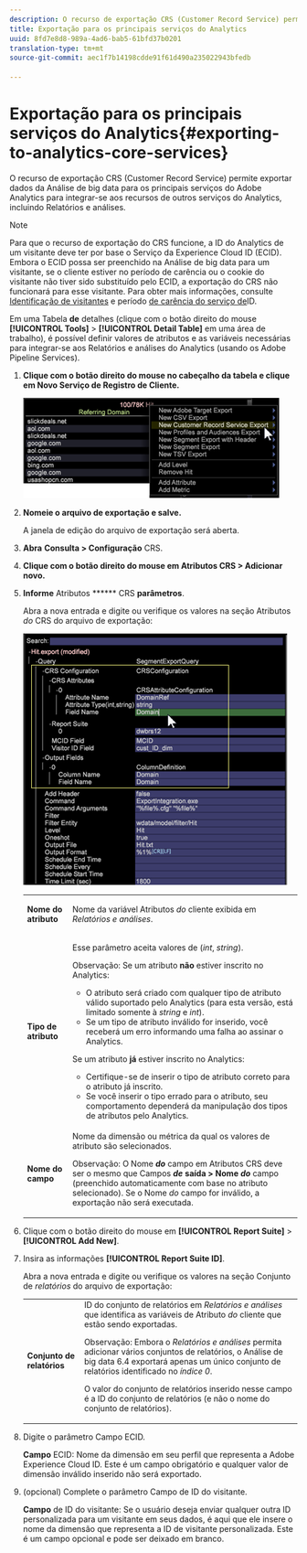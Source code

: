```yaml
---
description: O recurso de exportação CRS (Customer Record Service) permite exportar dados da Análise de big data para os principais serviços do Adobe Analytics para integrar-se aos recursos de outros serviços do Analytics, incluindo Relatórios e análises.
title: Exportação para os principais serviços do Analytics
uuid: 8fd7e8d8-989a-4ad6-bab5-61bfd37b0201
translation-type: tm+mt
source-git-commit: aec1f7b14198cdde91f61d490a235022943bfedb

---
```



# Exportação para os principais serviços do Analytics{#exporting-to-analytics-core-services}

O recurso de exportação CRS (Customer Record Service) permite exportar dados da Análise de big data para os principais serviços do Adobe Analytics para integrar-se aos recursos de outros serviços do Analytics, incluindo Relatórios e análises.

>[!NOTE]
>
>Para que o recurso de exportação do CRS funcione, a ID do Analytics de um visitante deve ter por base o Serviço da Experience Cloud ID (ECID). Embora o ECID possa ser preenchido na Análise de big data para um visitante, se o cliente estiver no período de carência ou o cookie do visitante não tiver sido substituído pelo ECID, a exportação do CRS não funcionará para esse visitante. Para obter mais informações, consulte [Identificação de visitantes](https://docs.adobe.com/content/help/en/analytics/export/analytics-data-feed/data-feed-contents/datafeeds-visid.html) e período [de carência do serviço de](https://docs.adobe.com/content/help/en/id-service/using/reference/analytics-reference/grace-period.html)ID.

Em uma Tabela **de** detalhes (clique com o botão direito do mouse **[!UICONTROL Tools]** > **[!UICONTROL Detail Table]** em uma área de trabalho), é possível definir valores de atributos e as variáveis necessárias para integrar-se aos Relatórios e análises do Analytics (usando os Adobe Pipeline Services).

1. **Clique com o botão direito do mouse no cabeçalho da tabela e clique em Novo Serviço de Registro de Cliente.**

   ![](assets/6_4_CRS.png)

1. **Nomeie o arquivo de exportação e salve.**

   A janela de edição do arquivo de exportação será aberta.

1. **Abra** **Consulta > Configuração** CRS.
1. **Clique com o botão direito do mouse em Atributos CRS > Adicionar novo.**
1. **Informe** Atributos ****** CRS **parâmetros**.

   Abra a nova entrada e digite ou verifique os valores na seção Atributos *do* CRS do arquivo de exportação:

   ![](assets/6_4_CRS1.png)

   <table id="table_8156A2C66C0E41D381C31F1082CCA479"> 
    <tbody> 
      <tr> 
      <td colname="col1"> <p><b>Nome do atributo</b> </p> </td> 
      <td colname="col2">Nome da variável Atributos <i>do</i> cliente exibida em <i>Relatórios e análises</i>. </td> 
      </tr> 
      <tr> 
      <td colname="col1"><b>Tipo de atributo</b> </td> 
      <td colname="col2"> <p>Esse parâmetro aceita valores de (<i>int</i>, <i>string</i>). </p> <p>Observação: Se um atributo <b>não</b> estiver inscrito no Analytics: <p> 
      <ul id="ul_B77BF6FDA3FB4F1BBF9380C2FD938270"> 
       <li id="li_3D099456AF6B4103B227D841C81AB936">O atributo será criado com qualquer tipo de atributo válido suportado pelo Analytics (para esta versão, está limitado somente à <i>string</i> e <i>int</i>). </li> 
       <li id="li_EA1DBDB2E6BE49278C6CD6A5503EDC8A">Se um tipo de atributo inválido for inserido, você receberá um erro informando uma falha ao assinar o Analytics. </li> 
      </ul> </p> <p>Se um atributo <b>já</b> estiver inscrito no Analytics: </p> <p> 
      <ul id="ul_16415B639F1C49A5AE9932C128184171"> 
       <li id="li_83C90D44FE5C4D979DEA786660C7F3EC">Certifique-se de inserir o tipo de atributo correto para o atributo já inscrito. </li> 
       <li id="li_02C5024E335C4C59B4F7B0084232CC24">Se você inserir o tipo errado para o atributo, seu comportamento dependerá da manipulação dos tipos de atributos pelo Analytics. </li> 
      </ul> </p> </p> </td> 
      </tr> 
      <tr> 
      <td colname="col1"> <p><b>Nome do campo</b> </p> </td> 
      <td colname="col2">Nome da dimensão ou métrica da qual os valores de atributo são selecionados. <p>Observação: O Nome <i><b>do</b></i> campo em Atributos <i></i> CRS deve ser o mesmo que Campos <b><i>de</i> saída &gt; Nome <i>do</i></b> campo (preenchido automaticamente com base no atributo selecionado). Se o Nome <i>do</i> campo for inválido, a exportação não será executada. </p> </td> 
      </tr> 
    </tbody> 
   </table>

1. Clique com o botão direito do mouse em **[!UICONTROL Report Suite]** > **[!UICONTROL Add New]**.
1. Insira as informações **[!UICONTROL Report Suite ID]**.

   Abra a nova entrada e digite ou verifique os valores na seção Conjunto de *relatórios* do arquivo de exportação:

   <table id="table_A3279CADB74C441DA2E062E2123CE9D4"> 
    <tbody> 
      <tr> 
      <td colname="col1"><b>Conjunto de relatórios</b> </td> 
      <td colname="col2">ID do conjunto de relatórios em <i>Relatórios e análises</i> que identifica as variáveis de Atributo <i>do</i> cliente que estão sendo exportadas. <p> <p>Observação: Embora o <i>Relatórios e análises</i> permita adicionar vários conjuntos de relatórios, o Análise de big data 6.4 exportará apenas um único conjunto de relatórios identificado no <i>índice 0</i>. <p>O valor do conjunto de relatórios inserido nesse campo é a ID do conjunto de relatórios (e não o nome do conjunto de relatórios). </p> </p> </p> </td> 
      </tr> 
    </tbody> 
   </table>

1. Digite o parâmetro Campo ECID.

   **Campo** ECID: Nome da dimensão em seu perfil que representa a Adobe Experience Cloud ID. Este é um campo obrigatório e qualquer valor de dimensão inválido inserido não será exportado.

1. (opcional) Complete o parâmetro Campo de ID do visitante.

   **Campo** de ID do visitante: Se o usuário deseja enviar qualquer outra ID personalizada para um visitante em seus dados, é aqui que ele insere o nome da dimensão que representa a ID de visitante personalizada. Este é um campo opcional e pode ser deixado em branco.
